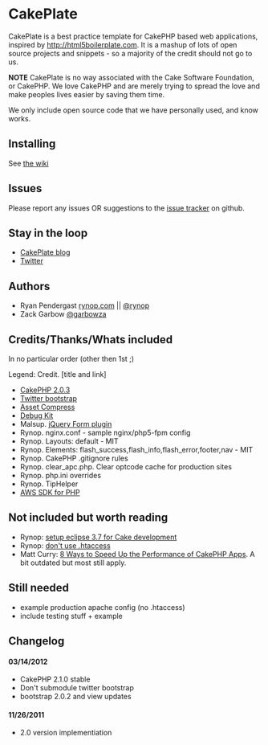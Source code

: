 # CakePlate

CakePlate is a best practice template for CakePHP based web applications, inspired by http://html5boilerplate.com.  It is a mashup of lots of open source projects and snippets - so a majority of the credit should not go to us. 

**NOTE** CakePlate is no way associated with the Cake Software Foundation, or CakePHP.  We love CakePHP and are merely trying to spread the love and make peoples lives easier by saving them time. 

We only include open source code that we have personally used, and know works.

## Installing

See [the wiki](https://github.com/rynop/CakePlate/wiki)

## Issues

Please report any issues OR suggestions to the [issue tracker](http://github.com/rynop/CakePlate/issues) on github.

## Stay in the loop

* [CakePlate blog](http://cakeplate.posterous.com/)
* [Twitter](https://twitter.com/dacakeplate)

## Authors

* Ryan Pendergast [rynop.com](http://rynop.com) || [@rynop](http://twitter.com/rynop)
* Zack Garbow [@garbowza](http://twitter.com/garbowza)

## Credits/Thanks/Whats included
In no particular order (other then 1st ;)

Legend: Credit. [title and link]

* [CakePHP 2.0.3](http://cakephp.org)
* [Twitter bootstrap](http://twitter.github.com/bootstrap/)
* [Asset Compress](https://github.com/markstory/asset_compress)
* [Debug Kit](https://github.com/cakephp/debug_kit)
* Malsup. [jQuery Form plugin](https://github.com/malsup/form/blob/master/jquery.form.js)
* Rynop. nginx.conf - sample nginx/php5-fpm config 
* Rynop. Layouts: default - MIT
* Rynop. Elements: flash_success,flash_info,flash_error,footer,nav - MIT
* Rynop. CakePHP .gitignore rules
* Rynop. clear_apc.php. Clear optcode cache for production sites
* Rynop. php.ini overrides
* Rynop. TipHelper
* [AWS SDK for PHP](https://github.com/amazonwebservices/aws-sdk-for-php)

## Not included but worth reading

* Rynop: [setup eclipse 3.7 for Cake development](http://bakery.cakephp.org/articles/rynop/2010/11/11/howto_setup_eclipse_3_6_to_get_the_most_out_of_cakephp_1_3_development)
* Rynop: [don't use .htaccess](http://bakery.cakephp.org/articles/rynop/2010/09/10/boost_performance_by_removing_htaccess_plus_multi-site_with_virtualdocumentroot)
* Matt Curry: [8 Ways to Speed Up the Performance of CakePHP Apps](http://www.pseudocoder.com/archives/2009/03/17/8-ways-to-speed-up-cakephp-apps/). A bit outdated but most still apply.

## Still needed

* example production apache config (no .htaccess)
* include testing stuff + example

## Changelog

#### 03/14/2012
* CakePHP 2.1.0 stable
* Don't submodule twitter bootstrap
* bootstrap 2.0.2 and view updates

#### 11/26/2011
* 2.0 version implementiation
